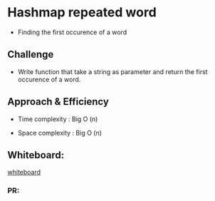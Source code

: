 # Hashmap repeated word

- Finding the first occurence of a word

## Challenge

- Write function that take a string as parameter and return the first occurence of  a word.


## Approach & Efficiency

- Time complexity : Big O (n)

- Space complexity : Big O (n)


## Whiteboard:

[whiteboard](https://miro.com/welcomeonboard/TFAzQktpOFk0UWdsRjFGTXB5SDQ3b1BldzhXQk43WmFadHpnWU1ZUlZCdFB3aHNpNjJ5RHNLU2liRUMxZTRTSHwzMDc0NDU3MzYxNzU4NzExMTcx)

### PR: